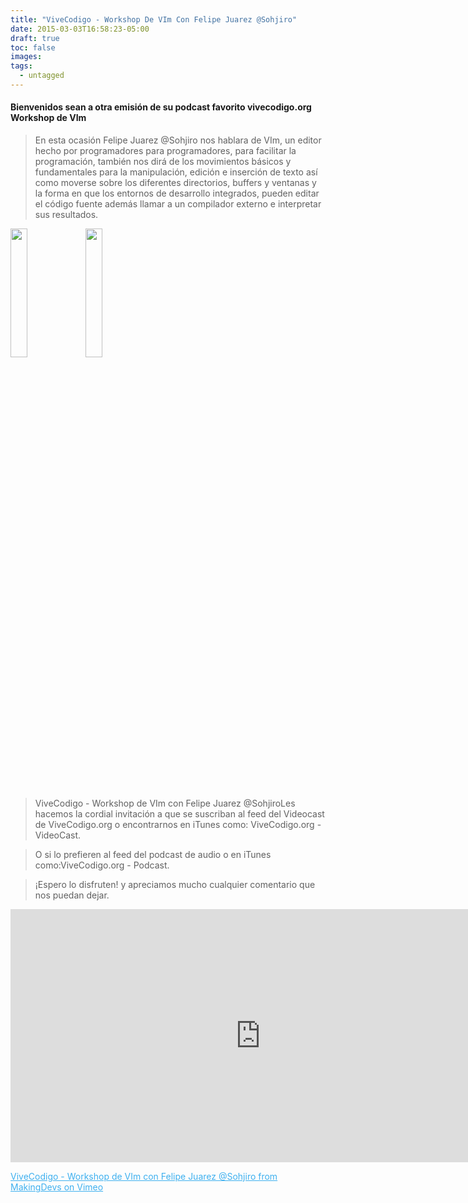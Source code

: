 ```yaml
---
title: "ViveCodigo - Workshop De VIm Con Felipe Juarez @Sohjiro"
date: 2015-03-03T16:58:23-05:00
draft: true
toc: false
images:
tags:
  - untagged
---
```


<h4>Bienvenidos sean a otra emisión de su podcast favorito vivecodigo.org Workshop de VIm</h4>

>En esta ocasión Felipe Juarez @Sohjiro nos hablara de VIm, un editor hecho por programadores para programadores,  para facilitar la programación, también nos dirá de los movimientos básicos y fundamentales para la manipulación, edición e inserción de texto así como moverse sobre los diferentes directorios, buffers y ventanas y la forma en que los entornos de desarrollo integrados, pueden editar el código fuente además llamar a un compilador externo e interpretar sus resultados.

<img src="http://vivecodigo.org/images/uno.jpg" style="width: 23%;"></img>
<img src="http://vivecodigo.org/images/dos.jpg" style="width: 23%;"></img>

>ViveCodigo - Workshop de VIm con Felipe Juarez @SohjiroLes hacemos la cordial invitación a que se suscriban al feed del Videocast de ViveCodigo.org o encontrarnos en iTunes como: ViveCodigo.org - VideoCast.

>O si lo prefieren al feed del podcast de audio o en iTunes como:ViveCodigo.org - Podcast.

>¡Espero lo disfruten! y apreciamos mucho cualquier comentario que nos puedan dejar.

<iframe src="https://player.vimeo.com/video/121086353?h=e2adc62963" width="800" height="405" frameborder="0"></iframe>

<a style="color: #3eb0ef;" href="https://vimeo.com/121086353" target="_blank">ViveCodigo - Workshop de VIm con Felipe Juarez @Sohjiro from MakingDevs on Vimeo </a>
